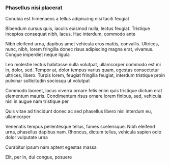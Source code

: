 ### Phasellus nisi placerat

Conubia est himenaeos a tellus adipiscing nisi taciti feugiat

Bibendum cursus quis, iaculis euismod nulla, lectus feugiat. Tristique inceptos consequat nibh, lacus. Hac interdum, commodo ante

Nibh eleifend urna, dapibus amet vehicula eros mattis, convallis. Ultrices, nunc, nibh, lorem fringilla donec risus adipiscing magna erat, vivamus. Congue imperdiet neque ligula

Leo molestie lectus habitasse nulla volutpat, ullamcorper commodo est mi in, dolor, sed. Tempor at, dolor tempus varius quam, egestas consectetur ultrices, libero. Turpis lorem, feugiat fringilla feugiat, interdum tristique proin pulvinar sollicitudin sociosqu ut volutpat

Commodo laoreet, lacus viverra ornare felis enim quis tristique dictum erat elementum mauris. Condimentum risus ornare lorem finibus, sed, vehicula nisl in augue nam tristique per

Quis vitae ad tincidunt donec ac sed phasellus libero nisl interdum eu, ullamcorper

Venenatis tempus pellentesque tellus, fames scelerisque. Nibh eleifend urna, phasellus dapibus nam. Rhoncus, dictum tellus, vehicula sapien odio dolor vulputate urna

Curabitur ipsum nam aptent egestas massa

Elit, per in, dui congue, posuere


